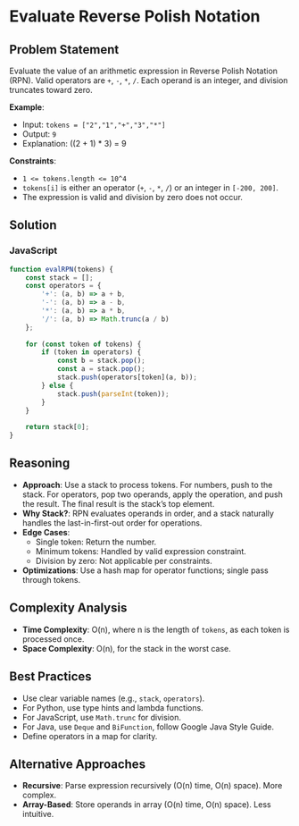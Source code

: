 # Evaluate Reverse Polish Notation

## Problem Statement
Evaluate the value of an arithmetic expression in Reverse Polish Notation (RPN). Valid operators are `+`, `-`, `*`, `/`. Each operand is an integer, and division truncates toward zero.

**Example**:
- Input: `tokens = ["2","1","+","3","*"]`
- Output: `9`
- Explanation: ((2 + 1) * 3) = 9

**Constraints**:
- `1 <= tokens.length <= 10^4`
- `tokens[i]` is either an operator (`+`, `-`, `*`, `/`) or an integer in `[-200, 200]`.
- The expression is valid and division by zero does not occur.

## Solution

### JavaScript
```javascript
function evalRPN(tokens) {
    const stack = [];
    const operators = {
        '+': (a, b) => a + b,
        '-': (a, b) => a - b,
        '*': (a, b) => a * b,
        '/': (a, b) => Math.trunc(a / b)
    };
    
    for (const token of tokens) {
        if (token in operators) {
            const b = stack.pop();
            const a = stack.pop();
            stack.push(operators[token](a, b));
        } else {
            stack.push(parseInt(token));
        }
    }
    
    return stack[0];
}
```

## Reasoning
- **Approach**: Use a stack to process tokens. For numbers, push to the stack. For operators, pop two operands, apply the operation, and push the result. The final result is the stack’s top element.
- **Why Stack?**: RPN evaluates operands in order, and a stack naturally handles the last-in-first-out order for operations.
- **Edge Cases**:
  - Single token: Return the number.
  - Minimum tokens: Handled by valid expression constraint.
  - Division by zero: Not applicable per constraints.
- **Optimizations**: Use a hash map for operator functions; single pass through tokens.

## Complexity Analysis
- **Time Complexity**: O(n), where n is the length of `tokens`, as each token is processed once.
- **Space Complexity**: O(n), for the stack in the worst case.

## Best Practices
- Use clear variable names (e.g., `stack`, `operators`).
- For Python, use type hints and lambda functions.
- For JavaScript, use `Math.trunc` for division.
- For Java, use `Deque` and `BiFunction`, follow Google Java Style Guide.
- Define operators in a map for clarity.

## Alternative Approaches
- **Recursive**: Parse expression recursively (O(n) time, O(n) space). More complex.
- **Array-Based**: Store operands in array (O(n) time, O(n) space). Less intuitive.